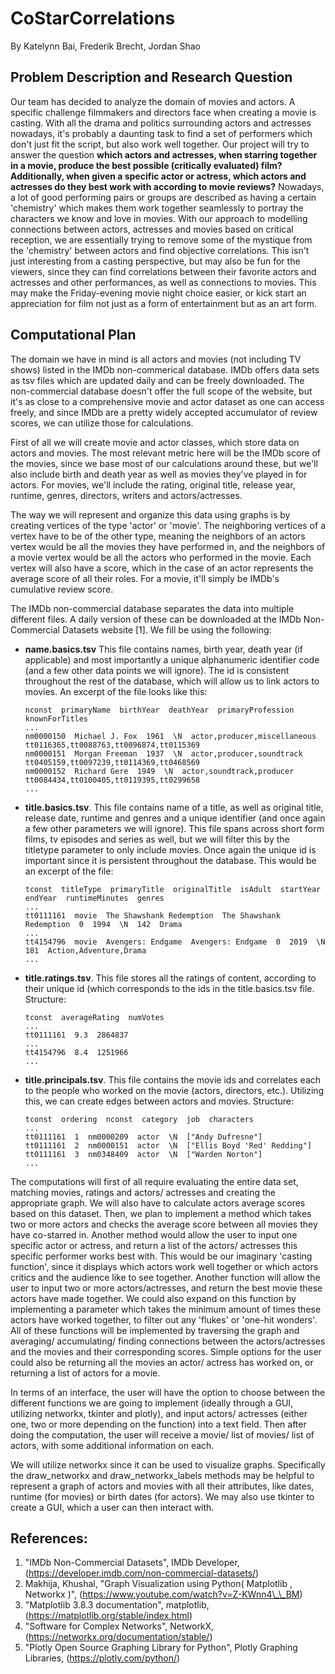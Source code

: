 # CoStarCorrelations
By Katelynn Bai, Frederik Brecht, Jordan Shao
## Problem Description and Research Question
Our team has decided to analyze the domain of movies and actors. A specific challenge filmmakers and directors face when creating a movie is casting. With all the drama and politics surrounding actors and actresses nowadays, it's probably a daunting task to find a set of performers which don't just fit the script, but also work well together. Our project will try to answer the question **which actors and actresses, when starring together in a movie, produce the best possible (critically evaluated) film? Additionally, when given a specific actor or actress, which actors and actresses do they best work with according to movie reviews?** Nowadays, a lot of good performing pairs or groups are described as having a certain 'chemistry' which makes them work together seamlessly to portray the characters we know and love in movies. With our approach to modelling connections between actors, actresses and movies based on critical reception, we are essentially trying to remove some of the mystique from the 'chemistry' between actors and find objective correlations. 
This isn't just interesting from a casting perspective, but may also be fun for the viewers, since they can find correlations between their favorite actors and actresses and other performances, as well as connections to movies. This may make the Friday-evening movie night choice easier, or kick start an appreciation for film not just as a form of entertainment but as an art form. 
## Computational Plan
The domain we have in mind is all actors and movies (not including TV shows) listed in the IMDb non-commerical database. IMDb offers data sets as tsv files which are updated daily and can be freely downloaded. The non-commercial database doesn't offer the full scope of the website, but it's as close to a comprehensive movie and actor dataset as one can access freely, and since IMDb are a pretty widely accepted accumulator of review scores, we can utilize those for calculations.

First of all we will create movie and actor classes, which store data on actors and movies. The most relevant metric here will be the IMDb score of the movies, since we base most of our calculations around these, but we'll also include birth and death year as well as movies they've played in for actors. For movies, we'll include the rating, original title, release year, runtime, genres, directors, writers and actors/actresses.

The way we will represent and organize this data using graphs is by creating vertices of the type 'actor' or 'movie'. The neighboring vertices of a vertex have to be of the other type, meaning the neighbors of an actors vertex would be all the movies they have performed in, and the neighbors of a movie vertex would be all the actors who performed in the movie. Each vertex will also have a score, which in the case of an actor represents the average score of all their roles. For a movie, it'll simply be IMDb's cumulative review score. 

The IMDb non-commercial database separates the data into multiple different files. A daily version of these can be downloaded at the IMDb Non-Commercial Datasets website [1]. We fill be using the following:

- **name.basics.tsv** This file contains names, birth year, death year (if applicable) and most importantly a unique alphanumeric identifier code (and a few other data points we will ignore). The id is consistent throughout the rest of the database, which will allow us to link actors to movies. An excerpt of the file looks like this:

  ```
  nconst  primaryName  birthYear  deathYear  primaryProfession  knownForTitles 
  ... 
  nm0000150  Michael J. Fox  1961  \N  actor,producer,miscellaneous  tt0116365,tt0088763,tt0096874,tt0115369 
  nm0000151  Morgan Freeman  1937  \N  actor,producer,soundtrack	tt0405159,tt0097239,tt0114369,tt0468569 
  nm0000152  Richard Gere  1949  \N  actor,soundtrack,producer	tt0084434,tt0100405,tt0119395,tt0299658
  ...
  ```

- **title.basics.tsv**. This file contains name of a title, as well as original title, release date, runtime and genres and a unique identifier (and once again a few other parameters we will ignore). This file spans across short form films, tv episodes and series as well, but we will filter this by the titletype parameter to only include movies. Once again the unique id is important since it is persistent throughout the database. This would be an excerpt of the file:

  ```
  tconst  titleType  primaryTitle  originalTitle  isAdult  startYear  endYear  runtimeMinutes  genres 
  ... 
  tt0111161  movie  The Shawshank Redemption  The Shawshank Redemption  0  1994  \N  142  Drama 
  ... 
  tt4154796  movie  Avengers: Endgame  Avengers: Endgame  0  2019  \N  181  Action,Adventure,Drama 
  ... 
  ```

- **title.ratings.tsv**. This file stores all the ratings of content, according to their unique id (which corresponds to the ids in the title.basics.tsv file. Structure:

  ```
  tconst  averageRating  numVotes 
  ... 
  tt0111161  9.3  2864837 
  ... 
  tt4154796  8.4  1251966 
  ... 
  ```

- **title.principals.tsv**. This file contains the movie ids and correlates each to the people who worked on the movie (actors, directors, etc.). Utilizing this, we can create edges between actors and movies. Structure:

  ```
  tconst  ordering  nconst  category  job  characters
  ... 
  tt0111161  1  nm0000209  actor  \N  ["Andy Dufresne"]
  tt0111161  2  nm0000151  actor  \N  ["Ellis Boyd 'Red' Redding"]
  tt0111161  3  nm0348409  actor  \N  ["Warden Norton"]
  ...
  ```

The computations will first of all require evaluating the entire data set, matching movies, ratings and actors/ actresses and creating the appropriate graph. We will also have to calculate actors average scores based on this dataset. Then, we plan to implement a method which takes two or more actors and checks the average score between all movies they have co-starred in. Another method would allow the user to input one specific actor or actress, and return a list of the actors/ actresses this specific performer works best with. This would be our imaginary 'casting function', since it displays which actors work well together or which actors critics and the audience like to see together. Another function will allow the user to input two or more actors/actresses, and return the best movie these actors have made together. We could also expand on this function by implementing a parameter which takes the minimum amount of times these actors have worked together, to filter out any 'flukes' or 'one-hit wonders'. All of these functions will be implemented by traversing the graph and averaging/ accumulating/ finding connections between the actors/actresses and the movies and their corresponding scores. Simple options for the user could also be returning all the movies an actor/ actress has worked on, or returning a list of actors for a movie. 

In terms of an interface, the user will have the option to choose between the different functions we are going to implement (ideally through a GUI, utilizing networkx, tkinter and plotly), and input actors/ actresses (either one, two or more depending on the function) into a text field. Then after doing the computation, the user will receive a movie/ list of movies/ list of actors, with some additional information on each. 

We will utilize networkx since it can be used to visualize graphs. Specifically the draw_networkx and draw_networkx_labels methods may be helpful to represent a graph of actors and movies with all their attributes, like dates, runtime (for movies) or birth dates (for actors). We may also use tkinter to create a GUI, which a user can then interact with.

## References:
1. "IMDb Non-Commercial Datasets", IMDb Developer, (https://developer.imdb.com/non-commercial-datasets/)
2. Makhija, Khushal, "Graph Visualization using Python( Matplotlib , Networkx )", (https://www.youtube.com/watch?v=Z-KWnn4\_\_BM)
3. "Matplotlib 3.8.3 documentation", matplotlib,  (https://matplotlib.org/stable/index.html) 
4. "Software for Complex Networks", NetworkX, (https://networkx.org/documentation/stable/)
5. "Plotly Open Source Graphing Library for Python", Plotly Graphing Libraries, (https://plotly.com/python/)
